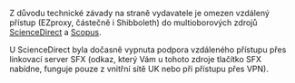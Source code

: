 
Z důvodu technické závady na straně vydavatele je omezen vzdálený přístup
(EZproxy, částečně i Shibboleth) do multioborových zdrojů
[ScienceDirect](https://ezdroje.cuni.cz/prehled/zdroj.php?lang=cs&id=412) a
[Scopus](https://ezdroje.cuni.cz/prehled/zdroj.php?lang=cs&id=201).

U ScienceDirect byla dočasně vypnuta podpora vzdáleného přístupu přes linkovací
server SFX (odkaz, který Vám u tohoto zdroje tlačítko SFX nabídne, funguje
pouze z vnitřní sítě UK nebo při přístupu přes VPN).

